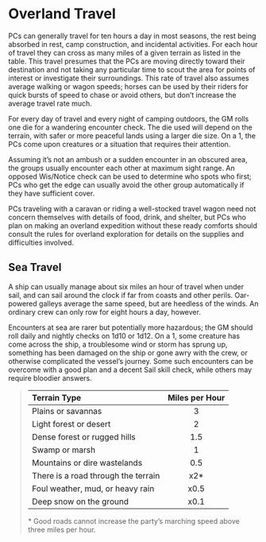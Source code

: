 # Overland Travel

PCs can generally travel for ten hours a day in most seasons, the rest
being absorbed in rest, camp construction, and incidental activities.
For each hour of travel they can cross as many miles of a given terrain
as listed in the table. This travel presumes that the PCs are moving
directly toward their destination and not taking any particular time to
scout the area for points of interest or investigate their surroundings.
This rate of travel also assumes average walking or wagon speeds;
horses can be used by their riders for quick bursts of speed to chase
or avoid others, but don’t increase the average travel rate much.

For every day of travel and every night of camping outdoors, the
GM rolls one die for a wandering encounter check. The die used
will depend on the terrain, with safer or more peaceful lands using a
larger die size. On a 1, the PCs come upon creatures or a situation
that requires their attention.

Assuming it’s not an ambush or a sudden encounter in an obscured
area, the groups usually encounter each other at maximum sight
range. An opposed Wis/Notice check can be used to determine
who spots who first; PCs who get the edge can usually avoid the
other group automatically if they have sufficient cover.

PCs traveling with a caravan or riding a well-stocked travel wagon
need not concern themselves with details of food, drink, and shelter,
but PCs who plan on making an overland expedition without these
ready comforts should consult the rules for overland exploration for
details on the supplies and difficulties involved.

## Sea Travel

A ship can usually manage about six miles an hour of travel when
under sail, and can sail around the clock if far from coasts and other
perils. Oar-powered galleys average the same speed, but are heedless of the winds. An ordinary crew can only row for eight hours a
day, however.

Encounters at sea are rarer but potentially more hazardous; the
GM should roll daily and nightly checks on 1d10 or 1d12. On a 1,
some creature has come across the ship, a troublesome wind or storm
has sprung up, something has been damaged on the ship or gone
awry with the crew, or otherwise complicated the vessel’s journey.
Some such encounters can be overcome with a good plan and a
decent Sail skill check, while others may require bloodier answers.

<blockquote class="table">

| Terrain Type                        | Miles per Hour |
| :---------------------------------- | :------------: |
| Plains or savannas                  |       3        |
| Light forest or desert              |       2        |
| Dense forest or rugged hills        |      1.5       |
| Swamp or marsh                      |       1        |
| Mountains or dire wastelands        |      0.5       |
| There is a road through the terrain |      x2*       |
| Foul weather, mud, or heavy rain    |      x0.5      |
| Deep snow on the ground             |      x0.1      |

\* Good roads cannot increase the party’s marching speed above three miles per hour.

</blockquote>

